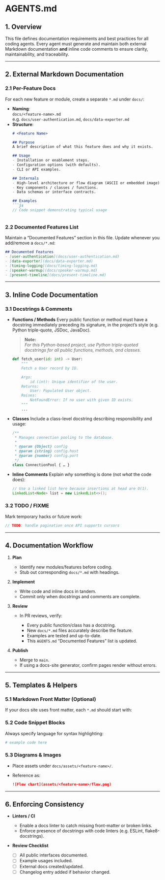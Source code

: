 # AGENTS.md

## 1. Overview  
This file defines documentation requirements and best practices for all coding agents. Every agent must generate and maintain both external Markdown documentation **and** inline code comments to ensure clarity, maintainability, and traceability.

---

## 2. External Markdown Documentation

### 2.1 Per-Feature Docs  
For each new feature or module, create a separate `*.md` under `docs/`:
- **Naming**:  
  `docs/<feature-name>.md`  
  e.g. `docs/user-authentication.md`, `docs/data-exporter.md`
- **Structure**:
  ```markdown
  # <Feature Name>

  ## Purpose
  A brief description of what this feature does and why it exists.

  ## Usage
  - Installation or enablement steps.
  - Configuration options (with defaults).
  - CLI or API examples.

  ## Internals
  - High-level architecture or flow diagram (ASCII or embedded image).
  - Key components / classes / functions.
  - Data schemas or interface contracts.

  ## Examples
  ```js
  // Code snippet demonstrating typical usage
  ```
  ```

### 2.2 Documented Features List  
Maintain a “Documented Features” section in this file. Update whenever you add/remove a `docs/*.md`:
```markdown
## Documented Features
- [user-authentication](docs/user-authentication.md)
- [data-exporter](docs/data-exporter.md)
- [timing-logging](docs/timing-logging.md)
- [speaker-warmup](docs/speaker-warmup.md)
- [present-timeline](docs/present-timeline.md)
```

---

## 3. Inline Code Documentation

### 3.1 Docstrings & Comments

* **Functions / Methods**
  Every public function or method must have a docstring immediately preceding its signature, in the project’s style (e.g. Python triple-quote, JSDoc, JavaDoc).

  > **Note:**  
  > _For this Python-based project, use Python triple-quoted docstrings for all public functions, methods, and classes._

  ```python
  def fetch_user(id: int) -> User:
      """
      Fetch a User record by ID.

      Args:
          id (int): Unique identifier of the user.
      Returns:
          User: Populated User object.
      Raises:
          NotFoundError: If no user with given ID exists.
      """
      ...
  ```

* **Classes**
  Include a class-level docstring describing responsibility and usage:

  ```js
  /**
   * Manages connection pooling to the database.
   *
   * @param {Object} config
   * @param {string} config.host
   * @param {number} config.port
   */
  class ConnectionPool { … }
  ```

* **Inline Comments**
  Explain *why* something is done (not *what* the code does):

  ```java
  // Use a linked list here because insertions at head are O(1).
  LinkedList<Node> list = new LinkedList<>();
  ```

### 3.2 TODO / FIXME

Mark temporary hacks or future work:

```go
// TODO: handle pagination once API supports cursors
```

---

## 4. Documentation Workflow

1. **Plan**

   * Identify new modules/features before coding.
   * Stub out corresponding `docs/*.md` with headings.

2. **Implement**

   * Write code and inline docs in tandem.
   * Commit only when docstrings and comments are complete.

3. **Review**

   * In PR reviews, verify:

     * Every public function/class has a docstring.
     * New `docs/*.md` files accurately describe the feature.
     * Examples are tested and up-to-date.
     * This `AGENTS.md` “Documented Features” list is updated.

4. **Publish**

   * Merge to `main`.
   * If using a docs-site generator, confirm pages render without errors.

---

## 5. Templates & Helpers

### 5.1 Markdown Front Matter (Optional)

If your docs site uses front matter, each `*.md` should start with:

<!-- (Add your front matter template here if needed) -->

### 5.2 Code Snippet Blocks

Always specify language for syntax highlighting:

```python
# example code here
```

### 5.3 Diagrams & Images

* Place assets under `docs/assets/<feature-name>/`.
* Reference as:

  ```markdown
  ![Flow chart](assets/<feature-name>/flow.png)
  ```

---

## 6. Enforcing Consistency

* **Linters / CI**

  * Enable a docs linter to catch missing front-matter or broken links.
  * Enforce presence of docstrings with code linters (e.g. ESLint, flake8-docstrings).

* **Review Checklist**

  * [ ] All public interfaces documented.
  * [ ] Example usages included.
  * [ ] External docs created/updated.
  * [ ] Changelog entry added if behavior changed.
